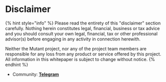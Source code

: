 # Disclaimer

{% hint style="info" %}
Please read the entirety of this "disclaimer" section carefully. Nothing herein constitutes legal, financial, business or tax advice and you should consult your own legal, financial, tax or other professional advisor(s) before engaging in any activity in connection herewith.

&#x20;

Neither the Mutant project, nor any of the project team members are responsible for any loss from any product or service offered by this project. All information in this whitepaper is subject to change without notice.
{% endhint %}

* Community: [**Telegram**](https://t.me/mutants\_nft)  &#x20;
